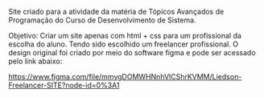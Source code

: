 Site criado para a atividade da matéria de Tópicos Avançados de Programação do Curso de Desenvolvimento de Sistema.

Objetivo:
  Criar um site apenas com html + css para um profissional da escolha do aluno. Tendo sido escolhido um freelancer profissional. O design original foi criado por meio do software figma e pode ser acessado pelo link abaixo:
  
https://www.figma.com/file/mmvgDOMWHNnhVlCShrKVMM/Liedson-Freelancer-SITE?node-id=0%3A1
